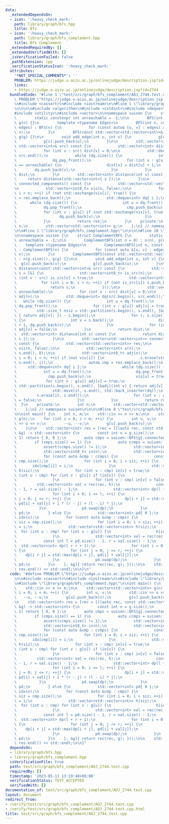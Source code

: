 ```yaml
---
data:
  _extendedDependsOn:
  - icon: ':heavy_check_mark:'
    path: library/graph/bfs.hpp
    title: Bfs
  - icon: ':heavy_check_mark:'
    path: library/graph/bfs_complement.hpp
    title: Bfs Complement
  _extendedRequiredBy: []
  _extendedVerifiedWith: []
  _isVerificationFailed: false
  _pathExtension: cpp
  _verificationStatusIcon: ':heavy_check_mark:'
  attributes:
    '*NOT_SPECIAL_COMMENTS*': ''
    PROBLEM: https://judge.u-aizu.ac.jp/onlinejudge/description.jsp?id=2744
    links:
    - https://judge.u-aizu.ac.jp/onlinejudge/description.jsp?id=2744
  bundledCode: "#line 1 \"test/src/graph/bfs_complement/AOJ_2744.test.cpp\"\n#define\
    \ PROBLEM \"https://judge.u-aizu.ac.jp/onlinejudge/description.jsp?id=2744\"\n\
    \n#include <cassert>\n#include <iostream>\n\n#line 1 \"library/graph/bfs.hpp\"\
    \n\n\n\n#include <algorithm>\n#include <cstdint>\n#include <deque>\n#include <numeric>\n\
    #include <utility>\n#include <vector>\n\nnamespace suisen {\n    struct BFS {\n\
    \        static constexpr int unreachable = -1;\n\n        BFS(int n = 0) : n(n),\
    \ g(n) {}\n        template <typename Edges>\n        BFS(int n, const Edges&\
    \ edges) : BFS(n) {\n            for (const auto& [u, v] : edges) add_edge(u,\
    \ v);\n        }\n        BFS(const std::vector<std::vector<int>>& g) : n(g.size()),\
    \ g(g) {}\n\n        void add_edge(int u, int v) {\n            g[u].push_back(v);\n\
    \            g[v].push_back(u);\n        }\n\n        std::vector<int> distance(const\
    \ std::vector<int>& src) const {\n            std::vector<int> dist(n, unreachable);\n\
    \            for (int v : src) dist[v] = 0;\n\n            std::deque<int> dq(src.begin(),\
    \ src.end());\n            while (dq.size()) {\n                int u = dq.front();\n\
    \                dq.pop_front();\n                for (int v : g[u]) if (dist[v]\
    \ == unreachable) {\n                    dist[v] = dist[u] + 1;\n            \
    \        dq.push_back(v);\n                }\n            }\n            return\
    \ dist;\n        }\n        std::vector<int> distance(int s) const {\n       \
    \     return distance(std::vector<int>{ s });\n        }\n\n        std::vector<std::vector<int>>\
    \ connected_components() const {\n            std::vector<std::vector<int>> res;\n\
    \n            std::vector<int8_t> vis(n, false);\n\n            for (int i = 0;\
    \ i < n; ++i) if (not std::exchange(vis[i], true)) {\n                auto& cmp\
    \ = res.emplace_back();\n                std::deque<int> dq{ i };\n          \
    \      while (dq.size()) {\n                    int u = dq.front();\n        \
    \            dq.pop_front();\n                    cmp.push_back(u);\n        \
    \            for (int v : g[u]) if (not std::exchange(vis[v], true)) {\n     \
    \                   dq.push_back(v);\n                    }\n                }\n\
    \            }\n            return res;\n        }\n    private:\n        int\
    \ n;\n        std::vector<std::vector<int>> g;\n    };\n} // namespace suisen\n\
    \n\n#line 1 \"library/graph/bfs_complement.hpp\"\n\n\n\n#line 10 \"library/graph/bfs_complement.hpp\"\
    \n\nnamespace suisen {\n    struct ComplementBFS {\n        static constexpr int\
    \ unreachable = -1;\n\n        ComplementBFS(int n = 0) : n(n), g(n) {}\n    \
    \    template <typename Edges>\n        ComplementBFS(int n, const Edges &edges)\
    \ : ComplementBFS(n) {\n            for (const auto &[u, v] : edges) add_edge(u,\
    \ v);\n        }\n        ComplementBFS(const std::vector<std::vector<int>>& g)\
    \ : n(g.size()), g(g) {}\n\n        void add_edge(int u, int v) {\n          \
    \  g[u].push_back(v);\n            g[v].push_back(u);\n        }\n\n        std::vector<int>\
    \ distance(const std::vector<int>& src) const {\n            std::vector<int>\
    \ s = [&] {\n                std::vector<int8_t> is_src(n);\n                for\
    \ (int v : src) is_src[v] = true;\n                std::vector<int> s;\n     \
    \           for (int i = 0; i < n; ++i) if (not is_src[i]) s.push_back(i);\n \
    \               return s;\n            }();\n\n            std::vector<int> dist(n,\
    \ unreachable);\n            for (int v : src) dist[v] = 0;\n\n            std::vector<int8_t>\
    \ adj(n);\n            std::deque<int> dq(src.begin(), src.end());\n         \
    \   while (dq.size()) {\n                int u = dq.front();\n               \
    \ dq.pop_front();\n                for (int v : g[u]) adj[v] = true;\n       \
    \         std::size_t nsiz = std::partition(s.begin(), s.end(), [&adj](int v)\
    \ { return adj[v]; }) - s.begin();\n                for (; s.size() > nsiz; s.pop_back())\
    \ {\n                    int v = s.back();\n                    dist[v] = dist[u]\
    \ + 1, dq.push_back(v);\n                }\n                for (int v : g[u])\
    \ adj[v] = false;\n            }\n            return dist;\n        }\n      \
    \  std::vector<int> distance(int s) const {\n            return distance(std::vector<int>{\
    \ s });\n        }\n\n        std::vector<std::vector<int>> connected_components()\
    \ const {\n            std::vector<std::vector<int>> res;\n\n            std::vector<int8_t>\
    \ vis(n, false);\n\n            std::vector<int> s(n);\n            std::iota(s.begin(),\
    \ s.end(), 0);\n\n            std::vector<int8_t> adj(n);\n            for (int\
    \ i = 0; i < n; ++i) if (not vis[i]) {\n                s.erase(std::find(s.begin(),\
    \ s.end(), i));\n                auto& cmp = res.emplace_back();\n           \
    \     std::deque<int> dq{ i };\n                while (dq.size()) {\n        \
    \            int u = dq.front();\n                    dq.pop_front();\n      \
    \              cmp.push_back(u);\n                    vis[u] = true;\n       \
    \             for (int v : g[u]) adj[v] = true;\n                    auto it =\
    \ std::partition(s.begin(), s.end(), [&adj](int v) { return adj[v]; });\n    \
    \                std::move(it, s.end(), std::back_inserter(dq));\n           \
    \         s.erase(it, s.end());\n                    for (int v : g[u]) adj[v]\
    \ = false;\n                }\n            }\n            return res;\n      \
    \  }\n    private:\n        int n;\n        std::vector<std::vector<int>> g;\n\
    \    };\n} // namespace suisen\n\n\n\n#line 8 \"test/src/graph/bfs_complement/AOJ_2744.test.cpp\"\
    \n\nint main() {\n    int n, m;\n    std::cin >> n >> m;\n\n    std::vector<std::vector<int>>\
    \ g(n);\n    for (int i = 0; i < m; ++i) {\n        int u, v;\n        std::cin\
    \ >> u >> v;\n        --u, --v;\n        g[u].push_back(v);\n        g[v].push_back(u);\n\
    \    }\n\n    std::vector<int> res = [rec = [](auto rec, const std::vector<std::vector<int>>\
    \ &g) -> std::vector<int> {\n        const int n = g.size();\n        if (n ==\
    \ 1) return { 0, 0 };\n        auto cmps = suisen::BFS{g}.connected_components();\n\
    \        if (cmps.size() == 1) {\n            auto ccmps = suisen::ComplementBFS{g}.connected_components();\n\
    \            assert(ccmps.size() != 1);\n            std::vector<int> pd { 0 };\n\
    \            std::vector<int8_t> in(n);\n            std::vector<int> idx(n);\n\
    \            for (const auto &cmp : ccmps) {\n                const int siz =\
    \ cmp.size();\n                for (int i = 0; i < siz; ++i) {\n             \
    \       idx[cmp[i]] = i;\n                }\n                std::vector<std::vector<int>>\
    \ h(siz);\n                for (int v : cmp) in[v] = true;\n                for\
    \ (int u : cmp) for (int v : g[u]) if (in[v]) {\n                    h[idx[u]].push_back(idx[v]);\n\
    \                }\n                for (int v : cmp) in[v] = false;\n       \
    \         std::vector<int> val = rec(rec, h);\n                const int l = pd.size()\
    \ - 1, r = val.size() - 1;\n                std::vector<int> dp(l + r + 1);\n\
    \                for (int i = 0; i <= l; ++i) {\n                    for (int\
    \ j = 0; j <= r; ++j) {\n                        dp[i + j] = std::max(dp[i + j],\
    \ pd[i] + val[j] + i * (r - j) + (l - i) * j);\n                    }\n      \
    \          }\n                pd.swap(dp);\n            }\n            return\
    \ pd;\n        } else {\n            std::vector<int> pd{ 0 };\n            std::vector<int>\
    \ idx(n);\n            for (const auto &cmp : cmps) {\n                const int\
    \ siz = cmp.size();\n                for (int i = 0; i < siz; ++i) idx[cmp[i]]\
    \ = i;\n                std::vector<std::vector<int>> h(siz);\n              \
    \  for (int u : cmp) for (int v : g[u]) {\n                    h[idx[u]].push_back(idx[v]);\n\
    \                }\n                std::vector<int> val = rec(rec, h);\n    \
    \            const int l = pd.size() - 1, r = val.size() - 1;\n              \
    \  std::vector<int> dp(l + r + 1);\n                for (int i = 0; i <= l; ++i)\
    \ {\n                    for (int j = 0; j <= r; ++j) {\n                    \
    \    dp[i + j] = std::max(dp[i + j], pd[i] + val[j]);\n                    }\n\
    \                }\n                pd.swap(dp);\n            }\n            return\
    \ pd;\n        }\n    }, &g]{ return rec(rec, g); }();\n\n    std::cout << *std::max_element(res.begin(),\
    \ res.end()) << std::endl;\n\n}\n"
  code: "#define PROBLEM \"https://judge.u-aizu.ac.jp/onlinejudge/description.jsp?id=2744\"\
    \n\n#include <cassert>\n#include <iostream>\n\n#include \"library/graph/bfs.hpp\"\
    \n#include \"library/graph/bfs_complement.hpp\"\n\nint main() {\n    int n, m;\n\
    \    std::cin >> n >> m;\n\n    std::vector<std::vector<int>> g(n);\n    for (int\
    \ i = 0; i < m; ++i) {\n        int u, v;\n        std::cin >> u >> v;\n     \
    \   --u, --v;\n        g[u].push_back(v);\n        g[v].push_back(u);\n    }\n\
    \n    std::vector<int> res = [rec = [](auto rec, const std::vector<std::vector<int>>\
    \ &g) -> std::vector<int> {\n        const int n = g.size();\n        if (n ==\
    \ 1) return { 0, 0 };\n        auto cmps = suisen::BFS{g}.connected_components();\n\
    \        if (cmps.size() == 1) {\n            auto ccmps = suisen::ComplementBFS{g}.connected_components();\n\
    \            assert(ccmps.size() != 1);\n            std::vector<int> pd { 0 };\n\
    \            std::vector<int8_t> in(n);\n            std::vector<int> idx(n);\n\
    \            for (const auto &cmp : ccmps) {\n                const int siz =\
    \ cmp.size();\n                for (int i = 0; i < siz; ++i) {\n             \
    \       idx[cmp[i]] = i;\n                }\n                std::vector<std::vector<int>>\
    \ h(siz);\n                for (int v : cmp) in[v] = true;\n                for\
    \ (int u : cmp) for (int v : g[u]) if (in[v]) {\n                    h[idx[u]].push_back(idx[v]);\n\
    \                }\n                for (int v : cmp) in[v] = false;\n       \
    \         std::vector<int> val = rec(rec, h);\n                const int l = pd.size()\
    \ - 1, r = val.size() - 1;\n                std::vector<int> dp(l + r + 1);\n\
    \                for (int i = 0; i <= l; ++i) {\n                    for (int\
    \ j = 0; j <= r; ++j) {\n                        dp[i + j] = std::max(dp[i + j],\
    \ pd[i] + val[j] + i * (r - j) + (l - i) * j);\n                    }\n      \
    \          }\n                pd.swap(dp);\n            }\n            return\
    \ pd;\n        } else {\n            std::vector<int> pd{ 0 };\n            std::vector<int>\
    \ idx(n);\n            for (const auto &cmp : cmps) {\n                const int\
    \ siz = cmp.size();\n                for (int i = 0; i < siz; ++i) idx[cmp[i]]\
    \ = i;\n                std::vector<std::vector<int>> h(siz);\n              \
    \  for (int u : cmp) for (int v : g[u]) {\n                    h[idx[u]].push_back(idx[v]);\n\
    \                }\n                std::vector<int> val = rec(rec, h);\n    \
    \            const int l = pd.size() - 1, r = val.size() - 1;\n              \
    \  std::vector<int> dp(l + r + 1);\n                for (int i = 0; i <= l; ++i)\
    \ {\n                    for (int j = 0; j <= r; ++j) {\n                    \
    \    dp[i + j] = std::max(dp[i + j], pd[i] + val[j]);\n                    }\n\
    \                }\n                pd.swap(dp);\n            }\n            return\
    \ pd;\n        }\n    }, &g]{ return rec(rec, g); }();\n\n    std::cout << *std::max_element(res.begin(),\
    \ res.end()) << std::endl;\n\n}"
  dependsOn:
  - library/graph/bfs.hpp
  - library/graph/bfs_complement.hpp
  isVerificationFile: true
  path: test/src/graph/bfs_complement/AOJ_2744.test.cpp
  requiredBy: []
  timestamp: '2023-05-11 13:19:48+09:00'
  verificationStatus: TEST_ACCEPTED
  verifiedWith: []
documentation_of: test/src/graph/bfs_complement/AOJ_2744.test.cpp
layout: document
redirect_from:
- /verify/test/src/graph/bfs_complement/AOJ_2744.test.cpp
- /verify/test/src/graph/bfs_complement/AOJ_2744.test.cpp.html
title: test/src/graph/bfs_complement/AOJ_2744.test.cpp
---
```


